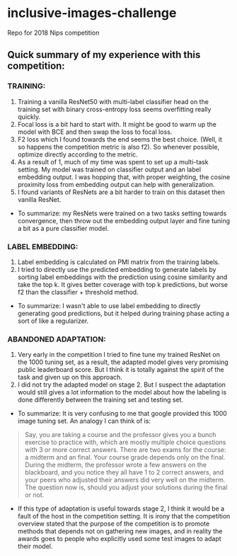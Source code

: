 # inclusive-images-challenge
Repo for 2018 Nips competition  

## Quick summary of my experience with this competition: 

### TRAINING: 
1. Training a vanilla ResNet50 with multi-label classifier head on the training set with binary cross-entropy loss seems overfitting really quickly. 
2. Focal loss is a bit hard to start with. It might be good to warm up the model with BCE and then swap the loss to focal loss. 
3. F2 loss which I found towards the end seems the best choice. (Well, it so happens the competition metric is also f2). So whenever possible, optimize directly according to the metric. 
4. As a result of 1, much of my time was spent to set up a multi-task setting. My model was trained on classifier output and an label embedding output. I was hopping that, with proper weighting, the cosine proximity loss from embedding output can help with generalization. 
5. I found variants of ResNets are a bit harder to train on this dataset then vanilla ResNet.   
+ To summarize: my ResNets were trained on a two tasks setting towards convergence, then throw out the embedding output layer and fine tuning a bit as a pure classifier model.  

### LABEL EMBEDDING: 
1. Label embedding is calculated on PMI matrix from the training labels.  
2. I tried to directly use the predicted embedding to generate labels by sorting label embeddings with the prediction using cosine similarity and take the top k. It gives better coverage with top k predictions, but worse f2 than the classifier + threshold method. 
+ To summarize: I wasn't able to use label embedding to directly generating good predictions, but it helped during training phase acting a sort of like a regularizer. 

### ABANDONED ADAPTATION: 
1. Very early in the competition I tried to fine tune my trained ResNet on the 1000 tuning set, as a result, the adapted model gives very promising public leaderboard score. But I think it is totally against the spirit of the task and given up on this approach. 
2. I did not try the adapted model on stage 2. But I suspect the adaptation would still gives a lot information to the model about how the labeling is done differently between the training set and testing set.  
+ To summarize: It is very confusing to me that google provided this 1000 image tuning set. An analogy I can think of is: 
> Say, you are taking a course and the professor gives you a bunch exercise to practice with, which are mostly multiple choice questions with 3 or more correct answers. There are two exams for the course: a midterm and an final. Your course grade depends only on the final. During the midterm, the professor wrote a few answers on the blackboard, and you notice they all have 1 to 2 correct answers, and your peers who adjusted their answers did very well on the midterm. The question now is, should you adjust your solutions during the final or not.   

+ If this type of adaptation is useful towards stage 2, I think it would be a fault of the host in the competition setting. It is irony that the competition overview stated that the purpose of the competition is to promote methods that depends not on gathering new images, and in reality the awards goes to people who explicitly used some test images to adapt their model. 
